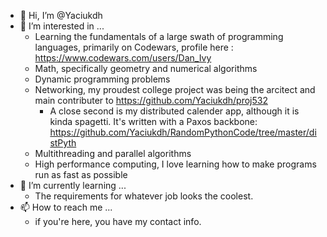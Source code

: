- 👋 Hi, I’m @Yaciukdh
- 👀 I’m interested in ...
   * Learning the fundamentals of a large swath of programming languages, primarily on Codewars, profile here : https://www.codewars.com/users/Dan_Ivy
   * Math, specifically geometry and numerical algorithms
   * Dynamic programming problems
   * Networking, my proudest college project was being the arcitect and main contributer to https://github.com/Yaciukdh/proj532
     * A close second is my distributed calender app, although it is kinda spagetti. It's written with a Paxos backbone: https://github.com/Yaciukdh/RandomPythonCode/tree/master/distPyth
   * Multithreading and parallel algorithms
   * High performance computing, I love learning how to make programs run as fast as possible
- 🌱 I’m currently learning ...
  * The requirements for whatever job looks the coolest.
- 📫 How to reach me ... 
  * if you're here, you have my contact info. 

<!---
Yaciukdh/Yaciukdh is a ✨ special ✨ repository because its `README.md` (this file) appears on your GitHub profile.
You can click the Preview link to take a look at your changes.
--->
